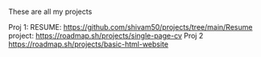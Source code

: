 These are all my projects

Proj 1: RESUME: https://github.com/shivam50/projects/tree/main/Resume
        project: https://roadmap.sh/projects/single-page-cv
Proj 2
https://roadmap.sh/projects/basic-html-website
